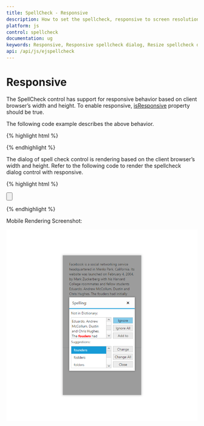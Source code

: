 ```yaml
---
title: SpellCheck - Responsive
description: How to set the spellcheck, responsive to screen resolutions
platform: js
control: spellcheck
documentation: ug
keywords: Responsive, Responsive spellcheck dialog, Resize spellcheck dialog
api: /api/js/ejspellcheck
---
```

# Responsive

The SpellCheck control has support for responsive behavior based on client browser’s width and height. To enable responsive, [isResponsive](/api/js/ejspellcheck#members:isresponsive) property should be true.

The following code example describes the above behavior.

{% highlight html %}

<div id="SpellCheck"></div>
    
<script type="text/javascript">
    $(function () {
            $("#SpellCheck").ejSpellCheck({                
                dictionarySettings: {
                    dictionaryUrl: "http://js.syncfusion.com/demos/ejservices/api/SpellCheck/CheckWords",
                    customDictionaryUrl: "http://js.syncfusion.com/demos/ejservices/api/SpellCheck/AddToDictionary"
                },
                isResponsive: true
            });
        });      

</script>

{% endhighlight %}

The dialog of spell check control is rendering based on the client browser’s width and height. Refer to the following code to render the spellcheck dialog control with responsive.

{% highlight html %}

<div id="SpellCheck"></div>

<div>
     <input type="button" id="Spell" />
</div>

<script type="text/javascript">
    $(function () {
            $("#SpellCheck").ejSpellCheck({                
                dictionarySettings: {
                    dictionaryUrl: "http://js.syncfusion.com/demos/ejservices/api/SpellCheck/CheckWords",
                    customDictionaryUrl: "http://js.syncfusion.com/demos/ejservices/api/SpellCheck/AddToDictionary"
                },
                isResponsive: true
            });
    
            $("#Spell").ejButton({
                width: 100,
                height: 25,
                click: "showDialog",
                text: "Spell check"
            });
        });      
    
    function showDialog() {
        var spellObj = $("#SpellCheck").data("ejSpellCheck");
        spellObj.showInDialog();
    }

</script>

{% endhighlight %}

Mobile Rendering Screenshot:

![](Responsive_Images/Responsive_Image.png)